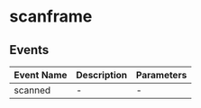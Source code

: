 # scanframe

## Events

<!-- @vuese:scanframe:events:start -->
|Event Name|Description|Parameters|
|---|---|---|
|scanned|-|-|

<!-- @vuese:scanframe:events:end -->



